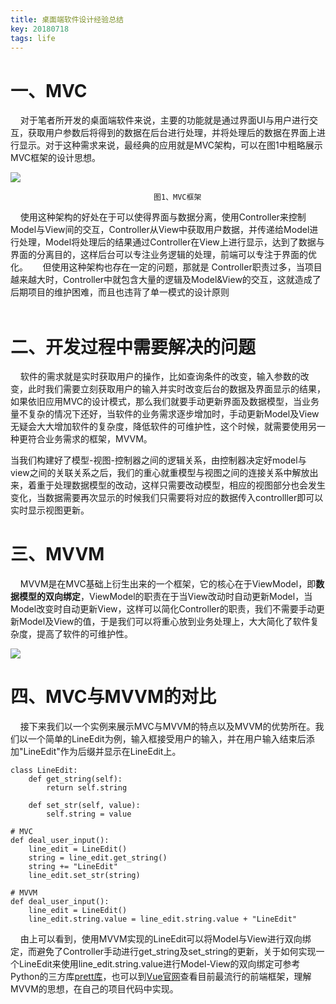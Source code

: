 ```yaml
---
title: 桌面端软件设计经验总结
key: 20180718
tags: life
---
```

# 一、MVC #

&nbsp;&nbsp;&nbsp;&nbsp;对于笔者所开发的桌面端软件来说，主要的功能就是通过界面UI与用户进行交互，获取用户参数后将得到的数据在后台进行处理，并将处理后的数据在界面上进行显示。对于这种需求来说，最经典的应用就是MVC架构，可以在图1中粗略展示MVC框架的设计思想。

<!--more-->


![](http://www.ruanyifeng.com/blogimg/asset/2015/bg2015020108.png)



									图1、MVC框架
									
&nbsp;&nbsp;&nbsp;&nbsp;使用这种架构的好处在于可以使得界面与数据分离，使用Controller来控制Model与View间的交互，Controller从View中获取用户数据，并传递给Model进行处理，Model将处理后的结果通过Controller在View上进行显示，达到了数据与界面的分离目的，这样后台可以专注业务逻辑的处理，前端可以专注于界面的优化。
&nbsp;&nbsp;&nbsp;&nbsp;	但使用这种架构也存在一定的问题，那就是	Controller职责过多，当项目越来越大时，Controller中就包含大量的逻辑及Model&View的交互，这就造成了后期项目的维护困难，而且也违背了单一模式的设计原则	
<br/>
				
# 二、开发过程中需要解决的问题 #

    
&nbsp;&nbsp;&nbsp;&nbsp;软件的需求就是实时获取用户的操作，比如查询条件的改变，输入参数的改变，此时我们需要立刻获取用户的输入并实时改变后台的数据及界面显示的结果，如果依旧应用MVC的设计模式，那么我们就要手动更新界面及数据模型，当业务量不复杂的情况下还好，当软件的业务需求逐步增加时，手动更新Model及View无疑会大大增加软件的复杂度，降低软件的可维护性，这个时候，就需要使用另一种更符合业务需求的框架，MVVM。
<br/>

当我们构建好了模型-视图-控制器之间的逻辑关系，由控制器决定好model与view之间的关联关系之后，我们的重心就重模型与视图之间的连接关系中解放出来，着重于处理数据模型的改动，这样只需要改动模型，相应的视图部分也会发生变化，当数据需要再次显示的时候我们只需要将对应的数据传入controlller即可以实时显示视图更新。
<br/>

# 三、MVVM #
&nbsp;&nbsp;&nbsp;&nbsp;MVVM是在MVC基础上衍生出来的一个框架，它的核心在于ViewModel，即**数据模型的双向绑定**，ViewModel的职责在于当View改动时自动更新Model，当Model改变时自动更新View，这样可以简化Controller的职责，我们不需要手动更新Model及View的值，于是我们可以将重心放到业务处理上，大大简化了软件复杂度，提高了软件的可维护性。

![](http://www.ruanyifeng.com/blogimg/asset/2015/bg2015020110.png)
<br/>

# 四、MVC与MVVM的对比 #

&nbsp;&nbsp;&nbsp;&nbsp;接下来我们以一个实例来展示MVC与MVVM的特点以及MVVM的优势所在。我们以一个简单的LineEdit为例，输入框接受用户的输入，并在用户输入结束后添加"LineEdit"作为后缀并显示在LineEdit上。

    class LineEdit:
		def get_string(self):
			return self.string
		
		def set_str(self, value):
			self.string = value
	
	# MVC
	def deal_user_input():
		line_edit = LineEdit()
		string = line_edit.get_string()
		string += "LineEdit"
		line_edit.set_str(string)
	
	# MVVM
	def deal_user_input():
		line_edit = LineEdit()
		line_edit.string.value = line_edit.string.value + "LineEdit"

&nbsp;&nbsp;&nbsp;&nbsp;由上可以看到，使用MVVM实现的LineEdit可以将Model与View进行双向绑定，而避免了Controller手动进行get_string及set_string的更新，关于如何实现一个LineEdit来使用line_edit.string.value进行Model-View的双向绑定可参考Python的三方库[prett库](https://pypi.org/project/prett/)，也可以到[Vue官网](https://cn.vuejs.org/)查看目前最流行的前端框架，理解MVVM的思想，在自己的项目代码中实现。

